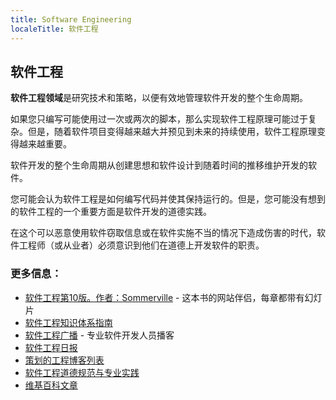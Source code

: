 ```yaml
---
title: Software Engineering
localeTitle: 软件工程
---
```

## 软件工程

**软件工程领域**是研究技术和策略，以便有效地管理软件开发的整个生命周期。

如果您只编写可能使用过一次或两次的脚本，那么实现软件工程原理可能过于复杂。但是，随着软件项目变得越来越大并预见到未来的持续使用，软件工程原理变得越来越重要。

软件开发的整个生命周期从创建思想和软件设计到随着时间的推移维护开发的软件。

您可能会认为软件工程是如何编写代码并使其保持运行的。但是，您可能没有想到的软件工程的一个重要方面是软件开发的道德实践。

在这个可以恶意使用软件窃取信息或在软件实施不当的情况下造成伤害的时代，软件工程师（或从业者）必须意识到他们在道德上开发软件的职责。

### 更多信息：

*   [软件工程第10版。作者：Sommerville](http://iansommerville.com/software-engineering-book/) - 这本书的网站伴侣，每章都带有幻灯片
*   [软件工程知识体系指南](https://www.computer.org/web/swebok)
*   [软件工程广播](http://www.se-radio.net/) - 专业软件开发人员播客
*   [软件工程日报](https://softwareengineeringdaily.com/)
*   [策划的工程博客列表](https://github.com/kilimchoi/engineering-blogs)
*   [软件工程道德规范与专业实践](http://www.acm.org/about/se-code)
*   [维基百科文章](https://en.wikipedia.org/wiki/Software_engineering)